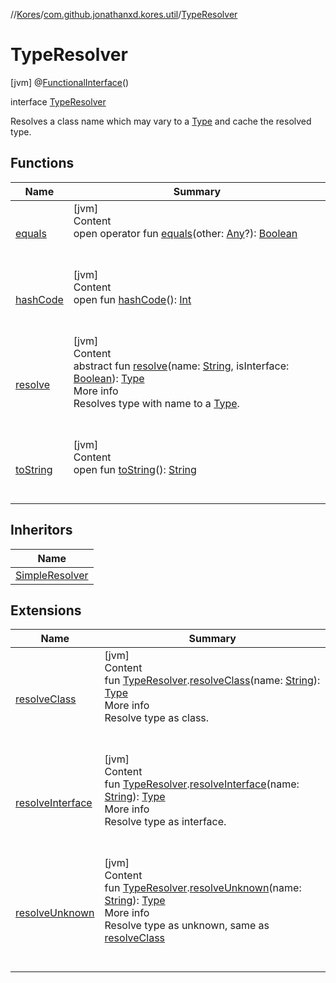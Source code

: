 //[Kores](../../index.md)/[com.github.jonathanxd.kores.util](../index.md)/[TypeResolver](index.md)



# TypeResolver  
 [jvm] @[FunctionalInterface](https://docs.oracle.com/javase/8/docs/api/java/lang/FunctionalInterface.html)()  
  
interface [TypeResolver](index.md)

Resolves a class name which may vary to a [Type](https://docs.oracle.com/javase/8/docs/api/java/lang/reflect/Type.html) and cache the resolved type.

   


## Functions  
  
|  Name|  Summary| 
|---|---|
| <a name="kotlin/Any/equals/#kotlin.Any?/PointingToDeclaration/"></a>[equals](../-simple-resolver/index.md#%5Bkotlin%2FAny%2Fequals%2F%23kotlin.Any%3F%2FPointingToDeclaration%2F%5D%2FFunctions%2F-1211764316)| <a name="kotlin/Any/equals/#kotlin.Any?/PointingToDeclaration/"></a>[jvm]  <br>Content  <br>open operator fun [equals](../-simple-resolver/index.md#%5Bkotlin%2FAny%2Fequals%2F%23kotlin.Any%3F%2FPointingToDeclaration%2F%5D%2FFunctions%2F-1211764316)(other: [Any](https://kotlinlang.org/api/latest/jvm/stdlib/kotlin/-any/index.html)?): [Boolean](https://kotlinlang.org/api/latest/jvm/stdlib/kotlin/-boolean/index.html)  <br><br><br>
| <a name="kotlin/Any/hashCode/#/PointingToDeclaration/"></a>[hashCode](../-simple-resolver/index.md#%5Bkotlin%2FAny%2FhashCode%2F%23%2FPointingToDeclaration%2F%5D%2FFunctions%2F-1211764316)| <a name="kotlin/Any/hashCode/#/PointingToDeclaration/"></a>[jvm]  <br>Content  <br>open fun [hashCode](../-simple-resolver/index.md#%5Bkotlin%2FAny%2FhashCode%2F%23%2FPointingToDeclaration%2F%5D%2FFunctions%2F-1211764316)(): [Int](https://kotlinlang.org/api/latest/jvm/stdlib/kotlin/-int/index.html)  <br><br><br>
| <a name="com.github.jonathanxd.kores.util/TypeResolver/resolve/#kotlin.String#kotlin.Boolean/PointingToDeclaration/"></a>[resolve](resolve.md)| <a name="com.github.jonathanxd.kores.util/TypeResolver/resolve/#kotlin.String#kotlin.Boolean/PointingToDeclaration/"></a>[jvm]  <br>Content  <br>abstract fun [resolve](resolve.md)(name: [String](https://kotlinlang.org/api/latest/jvm/stdlib/kotlin/-string/index.html), isInterface: [Boolean](https://kotlinlang.org/api/latest/jvm/stdlib/kotlin/-boolean/index.html)): [Type](https://docs.oracle.com/javase/8/docs/api/java/lang/reflect/Type.html)  <br>More info  <br>Resolves type with name to a [Type](https://docs.oracle.com/javase/8/docs/api/java/lang/reflect/Type.html).  <br><br><br>
| <a name="kotlin/Any/toString/#/PointingToDeclaration/"></a>[toString](../-simple-resolver/index.md#%5Bkotlin%2FAny%2FtoString%2F%23%2FPointingToDeclaration%2F%5D%2FFunctions%2F-1211764316)| <a name="kotlin/Any/toString/#/PointingToDeclaration/"></a>[jvm]  <br>Content  <br>open fun [toString](../-simple-resolver/index.md#%5Bkotlin%2FAny%2FtoString%2F%23%2FPointingToDeclaration%2F%5D%2FFunctions%2F-1211764316)(): [String](https://kotlinlang.org/api/latest/jvm/stdlib/kotlin/-string/index.html)  <br><br><br>


## Inheritors  
  
|  Name| 
|---|
| <a name="com.github.jonathanxd.kores.util/SimpleResolver///PointingToDeclaration/"></a>[SimpleResolver](../-simple-resolver/index.md)


## Extensions  
  
|  Name|  Summary| 
|---|---|
| <a name="com.github.jonathanxd.kores.util//resolveClass/com.github.jonathanxd.kores.util.TypeResolver#kotlin.String/PointingToDeclaration/"></a>[resolveClass](../resolve-class.md)| <a name="com.github.jonathanxd.kores.util//resolveClass/com.github.jonathanxd.kores.util.TypeResolver#kotlin.String/PointingToDeclaration/"></a>[jvm]  <br>Content  <br>fun [TypeResolver](index.md).[resolveClass](../resolve-class.md)(name: [String](https://kotlinlang.org/api/latest/jvm/stdlib/kotlin/-string/index.html)): [Type](https://docs.oracle.com/javase/8/docs/api/java/lang/reflect/Type.html)  <br>More info  <br>Resolve type as class.  <br><br><br>
| <a name="com.github.jonathanxd.kores.util//resolveInterface/com.github.jonathanxd.kores.util.TypeResolver#kotlin.String/PointingToDeclaration/"></a>[resolveInterface](../resolve-interface.md)| <a name="com.github.jonathanxd.kores.util//resolveInterface/com.github.jonathanxd.kores.util.TypeResolver#kotlin.String/PointingToDeclaration/"></a>[jvm]  <br>Content  <br>fun [TypeResolver](index.md).[resolveInterface](../resolve-interface.md)(name: [String](https://kotlinlang.org/api/latest/jvm/stdlib/kotlin/-string/index.html)): [Type](https://docs.oracle.com/javase/8/docs/api/java/lang/reflect/Type.html)  <br>More info  <br>Resolve type as interface.  <br><br><br>
| <a name="com.github.jonathanxd.kores.util//resolveUnknown/com.github.jonathanxd.kores.util.TypeResolver#kotlin.String/PointingToDeclaration/"></a>[resolveUnknown](../resolve-unknown.md)| <a name="com.github.jonathanxd.kores.util//resolveUnknown/com.github.jonathanxd.kores.util.TypeResolver#kotlin.String/PointingToDeclaration/"></a>[jvm]  <br>Content  <br>fun [TypeResolver](index.md).[resolveUnknown](../resolve-unknown.md)(name: [String](https://kotlinlang.org/api/latest/jvm/stdlib/kotlin/-string/index.html)): [Type](https://docs.oracle.com/javase/8/docs/api/java/lang/reflect/Type.html)  <br>More info  <br>Resolve type as unknown, same as [resolveClass](../resolve-class.md)  <br><br><br>

